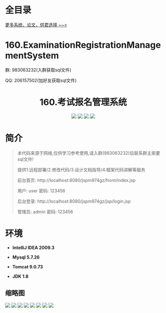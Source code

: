 # 全目录

[更多系统、论文，供君选择 ~~>](https://www.bitwise.net.cn)

# 160.ExaminationRegistrationManagementSystem

<p>群: 983063232(入群获取sql文件)</p>
<p>QQ: 206157502(加好友获取sql文件)</p>

<p><h1 align="center">160.考试报名管理系统</h1></p>


<p align="center">
	<img src="https://img.shields.io/badge/jdk-1.8-orange.svg"/>
    <img src="https://img.shields.io/badge/spring-5.x-lightgrey.svg"/>
    <img src="https://img.shields.io/badge/springmvc-3.x-blue.svg"/>
    <img src="https://img.shields.io/badge/mybatis-5.x-yellow.svg"/>
</p>

# 简介

> 本代码来源于网络,仅供学习参考使用,请入群(983063232)后联系群主索要sql文件!
>
> 提供1.远程部署/2.修改代码/3.设计文档指导/4.框架代码讲解等服务
>
> 前台首页: http://localhost:8080/jspm974gz/front/index.jsp
>
> 用户: user   密码: 123456
>
> 后台登录: http://localhost:8080/jspm974gz/jsp/login.jsp
>
> 管理员: admin   密码: 123456




# 环境

- <b>IntelliJ IDEA 2009.3</b>

- <b>Mysql 5.7.26</b>

- <b>Tomcat 9.0.73</b>

- <b>JDK 1.8</b>




## 缩略图


![](https://bitwise.oss-cn-heyuan.aliyuncs.com/2024/9/10/87d7bd1c-7713-4493-b230-e317dc84d933.png)
![](https://bitwise.oss-cn-heyuan.aliyuncs.com/2024/9/10/9aacc564-8209-4c03-8ebc-fab200ef3d4c.png)
![](https://bitwise.oss-cn-heyuan.aliyuncs.com/2024/9/10/3b2acf6d-b77a-4708-86c1-a5eed1193e44.png)
![](https://bitwise.oss-cn-heyuan.aliyuncs.com/2024/9/10/e3a91315-dcb0-4a89-bfa0-318ecba4b19a.png)
![](https://bitwise.oss-cn-heyuan.aliyuncs.com/2024/9/10/07b1479b-4f4a-46d9-a3a0-d0bbda79717f.png)
![](https://bitwise.oss-cn-heyuan.aliyuncs.com/2024/9/10/08310c6a-4e31-46d9-8103-ce43f0f7f960.png)
![](https://bitwise.oss-cn-heyuan.aliyuncs.com/2024/9/10/7984ffd7-5b97-421d-99de-e260c5884095.png)
![](https://bitwise.oss-cn-heyuan.aliyuncs.com/2024/9/10/74d698f3-43ab-4b9f-8122-1ea2a8f5e403.png)





